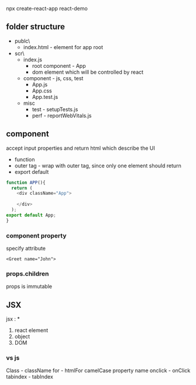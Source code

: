 
npx  create-react-app react-demo
 

## folder structure
* publc\
  * index.html  - element for app root
* scr\
  * index.js
    * root component - App
    * dom element which will be controlled by react
  * component - js, css, test
    * App.js
    * App.css
    * App.test.js
  * misc
    * test - setupTests.js
    * perf - reportWebVitals.js


## component 
accept input properties and return html which describe the UI

* function
* outer tag  - wrap with outer tag, since only one element should return 
* export default  

```javascript
function APP(){
  return (
    <div className="App">
     
    </div>
  );
export default App;
}
```
### component property

specify attribute 

`<Greet name="John">`

### props.children

props is immutable
## JSX

jsx : 
* 
1. react element  
2. object
3. DOM




### vs js
Class - className
for - htmlFor
camelCase property name
onclick - onClick
tabindex - tabIndex




